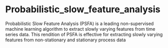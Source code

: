 # Probabilistic_slow_feature_analysis
 Probabilistic Slow Feature Analysis (PSFA) is a leading non-supervised machine learning algorithm to extract slowly varying features from time series data. This rendition of PSFA is effective for extracting slowly varying features from non-stationary and stationary process data
